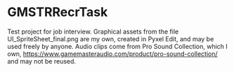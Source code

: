 # GMSTRRecrTask
Test project for job interview.
Graphical assets from the file UI_SpriteSheet_final.png are my own, created in Pyxel Edit, and may be used freely by anyone.
Audio clips come from Pro Sound Collection, which I own, https://www.gamemasteraudio.com/product/pro-sound-collection/ and may not be reused.
